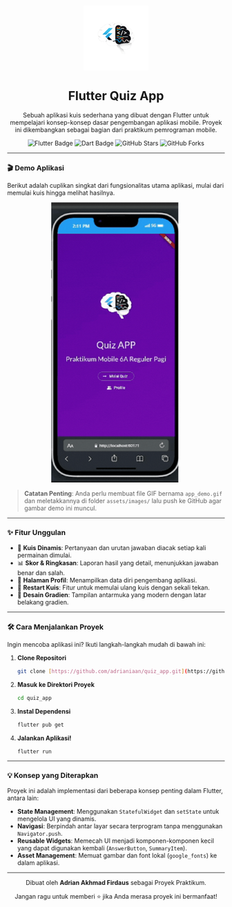 <div align="center">
  <img src="assets/images/quiz-logo.png" alt="Quiz App Logo" width="150"/>

  # **Flutter Quiz App**

  <p>
    Sebuah aplikasi kuis sederhana yang dibuat dengan Flutter untuk mempelajari konsep-konsep dasar pengembangan aplikasi mobile. Proyek ini dikembangkan sebagai bagian dari praktikum pemrograman mobile.
  </p>

  <p>
    <img src="https://img.shields.io/badge/Flutter-02569B?style=for-the-badge&logo=flutter&logoColor=white" alt="Flutter Badge"/>
    <img src="https://img.shields.io/badge/Dart-0175C2?style=for-the-badge&logo=dart&logoColor=white" alt="Dart Badge"/>
    <img src="https://img.shields.io/github/stars/adrianiaan/quiz_app?style=for-the-badge&logo=github&label=Stars" alt="GitHub Stars"/>
    <img src="https://img.shields.io/github/forks/adrianiaan/quiz_app?style=for-the-badge&logo=github&label=Forks" alt="GitHub Forks"/>
  </p>
</div>

---

### 🎬 **Demo Aplikasi**

Berikut adalah cuplikan singkat dari fungsionalitas utama aplikasi, mulai dari memulai kuis hingga melihat hasilnya.

<div align="center">
  <img src="https://raw.githubusercontent.com/adrianiaan/quiz_app/main/assets/images/app_demo.gif" alt="Demo Aplikasi Kuis" width="300"/>
</div>

> **Catatan Penting**: Anda perlu membuat file GIF bernama `app_demo.gif` dan meletakkannya di folder `assets/images/` lalu push ke GitHub agar gambar demo ini muncul.

---

### ✨ **Fitur Unggulan**

-   🧠 **Kuis Dinamis**: Pertanyaan dan urutan jawaban diacak setiap kali permainan dimulai.
-   📊 **Skor & Ringkasan**: Laporan hasil yang detail, menunjukkan jawaban benar dan salah.
-   👤 **Halaman Profil**: Menampilkan data diri pengembang aplikasi.
-   🔁 **Restart Kuis**: Fitur untuk memulai ulang kuis dengan sekali tekan.
-   📱 **Desain Gradien**: Tampilan antarmuka yang modern dengan latar belakang gradien.

---

### 🛠️ **Cara Menjalankan Proyek**

Ingin mencoba aplikasi ini? Ikuti langkah-langkah mudah di bawah ini:

1.  **Clone Repositori**
    ```sh
    git clone [https://github.com/adrianiaan/quiz_app.git](https://github.com/adrianiaan/quiz_app.git)
    ```

2.  **Masuk ke Direktori Proyek**
    ```sh
    cd quiz_app
    ```

3.  **Instal Dependensi**
    ```sh
    flutter pub get
    ```

4.  **Jalankan Aplikasi!**
    ```sh
    flutter run
    ```

---

### 💡 **Konsep yang Diterapkan**

Proyek ini adalah implementasi dari beberapa konsep penting dalam Flutter, antara lain:
-   **State Management**: Menggunakan `StatefulWidget` dan `setState` untuk mengelola UI yang dinamis.
-   **Navigasi**: Berpindah antar layar secara terprogram tanpa menggunakan `Navigator.push`.
-   **Reusable Widgets**: Memecah UI menjadi komponen-komponen kecil yang dapat digunakan kembali (`AnswerButton`, `SummaryItem`).
-   **Asset Management**: Memuat gambar dan font lokal (`google_fonts`) ke dalam aplikasi.

---

<div align="center">
  <p>Dibuat oleh <strong>Adrian Akhmad Firdaus</strong> sebagai Proyek Praktikum.</p>
  <p>Jangan ragu untuk memberi ⭐ jika Anda merasa proyek ini bermanfaat!</p>
</div>